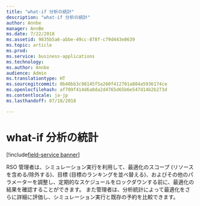 ```yaml
---
title: "what-if 分析の統計"
description: "what-if 分析の統計"
author: Annbe
manager: AnnBe
ms.date: 7/22/2018
ms.assetid: 9835b5a6-abbe-49cc-878f-c79d443e8639
ms.topic: article
ms.prod: 
ms.service: business-applications
ms.technology: 
ms.author: Annbe
audience: Admin
ms.translationtype: HT
ms.sourcegitcommit: 0b40bb3c98145f5a260f412701a884a5936174ce
ms.openlocfilehash: af709f414d6a0da2d4765d65b6e547d14b2b273d
ms.contentlocale: ja-jp
ms.lasthandoff: 07/18/2018

---
```

#  <a name="what-if-analysis-statistics"></a>what-if 分析の統計

[!include[field-service banner](../../../includes/field-service.md)]




RSO 管理者は、シミュレーション実行を利用して、最適化のスコープ (リソースを含める/除外する)、目標 (目標のランキングを並べ替える)、およびその他のパラメーターを調整し、定期的なスケジュールをロックダウンする前に、最適化の結果を確認することができます。 また管理者は、分析統計によって最適化をさらに詳細に評価し、シミュレーション実行と既存の予約を比較できます。

